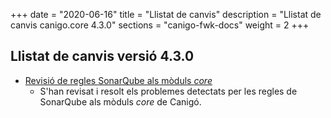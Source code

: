 +++
date        = "2020-06-16"
title       = "Llistat de canvis"
description = "Llistat de canvis canigo.core 4.3.0"
sections    = "canigo-fwk-docs"
weight		= 2
+++

## Llistat de canvis versió 4.3.0

- [Revisió de regles SonarQube als mòduls _core_](/noticies/2020-06-09-Revisio_regles_SonarQube_moduls_core/)
   - S'han revisat i resolt els problemes detectats per les regles de SonarQube als mòduls _core_ de Canigó.
